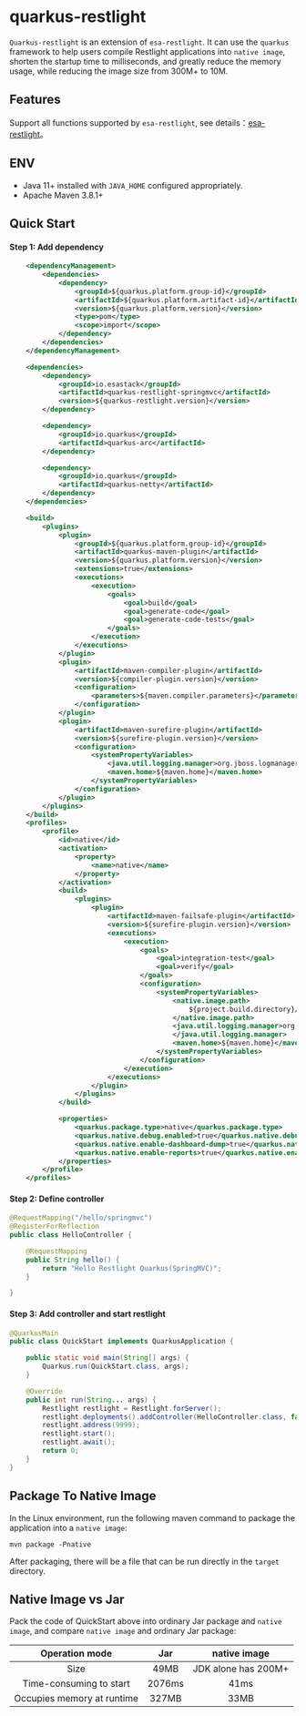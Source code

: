 # quarkus-restlight

`Quarkus-restlight` is an extension of `esa-restlight`. It can use the `quarkus` framework to help users compile Restlight applications into `native image`, shorten the startup time to milliseconds, and greatly reduce the memory usage, while reducing the image size from 300M+ to 10M.

## Features

Support all functions supported by `esa-restlight`, see details：[esa-restlight](https://www.esastack.io/esa-restlight/)。

## ENV

- Java 11+ installed with `JAVA_HOME` configured appropriately.
- Apache Maven 3.8.1+

## Quick Start

#### Step 1: Add dependency

```xml
    <dependencyManagement>
        <dependencies>
            <dependency>
                <groupId>${quarkus.platform.group-id}</groupId>
                <artifactId>${quarkus.platform.artifact-id}</artifactId>
                <version>${quarkus.platform.version}</version>
                <type>pom</type>
                <scope>import</scope>
            </dependency>
        </dependencies>
    </dependencyManagement>

    <dependencies>
        <dependency>
            <groupId>io.esastack</groupId>
            <artifactId>quarkus-restlight-springmvc</artifactId>
            <version>${quarkus-restlight.version}</version>
        </dependency>

        <dependency>
            <groupId>io.quarkus</groupId>
            <artifactId>quarkus-arc</artifactId>
        </dependency>

        <dependency>
            <groupId>io.quarkus</groupId>
            <artifactId>quarkus-netty</artifactId>
        </dependency>
    </dependencies>

    <build>
        <plugins>
            <plugin>
                <groupId>${quarkus.platform.group-id}</groupId>
                <artifactId>quarkus-maven-plugin</artifactId>
                <version>${quarkus.platform.version}</version>
                <extensions>true</extensions>
                <executions>
                    <execution>
                        <goals>
                            <goal>build</goal>
                            <goal>generate-code</goal>
                            <goal>generate-code-tests</goal>
                        </goals>
                    </execution>
                </executions>
            </plugin>
            <plugin>
                <artifactId>maven-compiler-plugin</artifactId>
                <version>${compiler-plugin.version}</version>
                <configuration>
                    <parameters>${maven.compiler.parameters}</parameters>
                </configuration>
            </plugin>
            <plugin>
                <artifactId>maven-surefire-plugin</artifactId>
                <version>${surefire-plugin.version}</version>
                <configuration>
                    <systemPropertyVariables>
                        <java.util.logging.manager>org.jboss.logmanager.LogManager</java.util.logging.manager>
                        <maven.home>${maven.home}</maven.home>
                    </systemPropertyVariables>
                </configuration>
            </plugin>
        </plugins>
    </build>
    <profiles>
        <profile>
            <id>native</id>
            <activation>
                <property>
                    <name>native</name>
                </property>
            </activation>
            <build>
                <plugins>
                    <plugin>
                        <artifactId>maven-failsafe-plugin</artifactId>
                        <version>${surefire-plugin.version}</version>
                        <executions>
                            <execution>
                                <goals>
                                    <goal>integration-test</goal>
                                    <goal>verify</goal>
                                </goals>
                                <configuration>
                                    <systemPropertyVariables>
                                        <native.image.path>
                                            ${project.build.directory}/${project.build.finalName}-runner
                                        </native.image.path>
                                        <java.util.logging.manager>org.jboss.logmanager.LogManager
                                        </java.util.logging.manager>
                                        <maven.home>${maven.home}</maven.home>
                                    </systemPropertyVariables>
                                </configuration>
                            </execution>
                        </executions>
                    </plugin>
                </plugins>
            </build>

            <properties>
                <quarkus.package.type>native</quarkus.package.type>
                <quarkus.native.debug.enabled>true</quarkus.native.debug.enabled>
                <quarkus.native.enable-dashboard-dump>true</quarkus.native.enable-dashboard-dump>
                <quarkus.native.enable-reports>true</quarkus.native.enable-reports>
            </properties>
        </profile>
    </profiles>

```

#### Step 2: Define  controller

```java
@RequestMapping("/hello/springmvc")
@RegisterForReflection
public class HelloController {

    @RequestMapping
    public String hello() {
        return "Hello Restlight Quarkus(SpringMVC)";
    }

}
```

#### Step 3: Add controller and start restlight

```java
@QuarkusMain
public class QuickStart implements QuarkusApplication {

    public static void main(String[] args) {
        Quarkus.run(QuickStart.class, args);
    }

    @Override
    public int run(String... args) {
        Restlight restlight = Restlight.forServer();
        restlight.deployments().addController(HelloController.class, false);
        restlight.address(9999);
        restlight.start();
        restlight.await();
        return 0;
    }
}
```

## Package To Native Image

In the Linux environment, run the following maven command to package the application into a `native image`:

```shell
mvn package -Pnative
```

After packaging, there will be a file that can be run directly in the `target` directory.

## Native Image vs Jar

Pack the code of QuickStart above into ordinary Jar package and `native image`, and compare `native image` and ordinary Jar package:

|       Operation mode       |  Jar   |    native image     |
| :------------------------: | :----: | :-----------------: |
|            Size            |  49MB  | JDK alone has 200M+ |
|  Time-consuming to start   | 2076ms |        41ms         |
| Occupies memory at runtime | 327MB  |        33MB         |